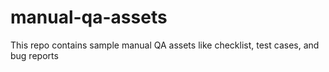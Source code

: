 # manual-qa-assets
This repo contains sample manual QA assets like checklist, test cases, and bug reports
